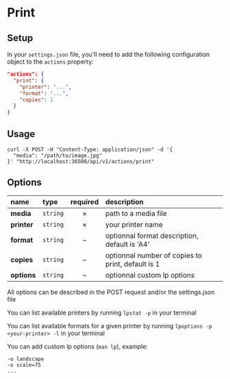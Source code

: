 # Print

## Setup

In your `settings.json` file, you'll need to add the following configuration object to the `actions` property:

```json
"actions": {
  "print": {
    "printer": "...",
    "format": "...",
    "copies": 1
  }
}
```

## Usage

```cURL
curl -X POST -H "Content-Type: application/json" -d '{
  "media": "/path/to/image.jpg"
}' "http://localhost:36500/api/v1/actions/print"
```

## Options

|name|type|required|description|
|:---|:---|:---:|:---|
|**media**|`string`|&times;|path to a media file|
|**printer**|`string`|&times;|your printer name|
|**format**|`string`|&minus;|optionnal format description, default is 'A4'|
|**copies**|`string`|&minus;|optionnal number of copies to print, default is 1|
|**options**|`string`|&minus;|optionnal custom lp options|

All options can be described in the POST request and/or the settings.json file

You can list available printers by running `lpstat -p` in your terminal

You can list available formats for a given printer by running `lpoptions -p <your-printer> -l` in your terminal

You can add custom lp options (`man lp`), example:
```
-o landscape
-o scale=75
...
```
